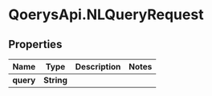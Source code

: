 # QoerysApi.NLQueryRequest

## Properties

Name | Type | Description | Notes
------------ | ------------- | ------------- | -------------
**query** | **String** |  | 


